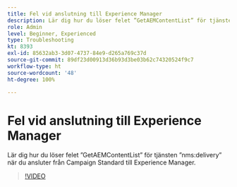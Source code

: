 ```yaml
---
title: Fel vid anslutning till Experience Manager
description: Lär dig hur du löser felet ”GetAEMContentList” för tjänsten ”nms:delivery” när du ansluter från Campaign Standard till Experience Manager.
role: Admin
level: Beginner, Experienced
type: Troubleshooting
kt: 8393
exl-id: 85632ab3-3d07-4737-84e9-d265a769c37d
source-git-commit: 89df23d00913d36b93d3be03b62c74320524f9c7
workflow-type: ht
source-wordcount: '48'
ht-degree: 100%

---
```


# Fel vid anslutning till Experience Manager

Lär dig hur du löser felet ”GetAEMContentList” för tjänsten ”nms:delivery” när du ansluter från Campaign Standard till Experience Manager.

>[!VIDEO](https://video.tv.adobe.com/v/335897?quality=12&learn=on)

